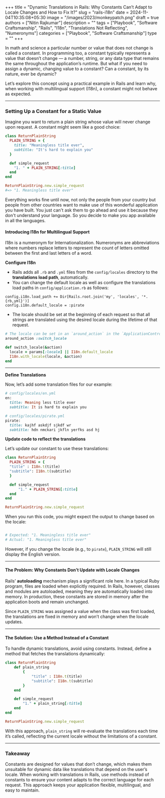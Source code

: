 +++
title = "Dynamic Translations in Rails: Why Constants Can’t Adapt to Locale Changes and How to Fix It?"
slug = "rails-i18n"
date = 2024-11-04T10:35:08+05:30
image = "/images/2023/monkeypatch.png"
draft = true
authors = ["Nitin Rajkumar"]
description = ""
tags = ["Playbook", "Software Craftsmanship", "Rails", "I18n", "Translations Not Reflecting", "Numeronyms"]
categories = ["Playbook", "Software Craftsmanship"]
type = ""
+++

In math and science a particular number or value that does not change is called a constant. In programming too, a constant typically represents a value that doesn’t change — a number, string, or any data type that remains the same throughout the application’s runtime. But what if you need to assign a dynamic, changing value to a constant? Can a constant, by its nature, ever be dynamic?

Let’s explore this concept using a practical example in Rails and learn why, when working with multilingual support (I18n), a constant might not behave as expected.

---------

### Setting Up a Constant for a Static Value
Imagine you want to return a plain string whose value will never change upon request. A constant might seem like a good choice:

```ruby
class ReturnPlainString
  PLAIN_STRING = {
    title: "Meaningless title ever",
    subtitle: "It's hard to explain you"
  }

  def simple_request
    "1. " + PLAIN_STRING[:title]
  end
end

ReturnPlainString.new.simple_request
#=> "1. Meaningless title ever"

```

Everything works fine until now, not only the people from your country but people from other countries want to make use of this wonderful application you have built. You just can't ask them to go ahead and use it because they don't understand your language. So you decide to make you app available in all the languages.

####  Introducing I18n for Multilingual Support

I18n is a numeronym for Internationalization. Numeronyms are abbreviations where numbers replace letters to represent the count of letters omitted between the first and last letters of a word.


**Configure I18n**

- Rails adds all `.rb` and `.yml` files from the `config/locales` directory to the **translations load path**, automatically.
- You can change the default locale as well as configure the translations load paths in `config/application.rb` as follows:
```
config.i18n.load_path += Dir[Rails.root.join('my', 'locales', '*.{rb,yml}')]
config.i18n.default_locale = :pirate
   ```

-  The locale should be set at the beginning of each request so that all strings are translated using the desired locale during the lifetime of that request.
```ruby
# The locale can be set in an `around_action` in the `ApplicationController`:
around_action :switch_locale

def switch_locale(&action)
  locale = params[:locale] || I18n.default_locale
  I18n.with_locale(locale, &action)
end

```

---------

**Define Translations**

Now, let’s add some translation files for our example:

```ruby
# config/locales/en.yml
en:
  title: Meaning less title ever
  subtitle: It is hard to explain you

# config/locales/pirate.yml
pirate:
  title: kajhf askdjf sjkdf wr
  subtitle: hdn nmckari jkfln yerfks asd hj

```

**Update code to reflect the translations**

Let’s update our constant to use these translations:

```ruby
class ReturnPlainString
  PLAIN_STRING = {
  "title" : I18n.t(title)
  "subtitle": I18n.t(subtitle)
  }

  def simple_request
      "1." + PLAIN_STRING[:title]
  end
end

ReturnPlainString.new.simple_request
```

When you run this code, you might expect the output to change based on the locale:

```ruby

# Expected: "1. Meaningless title ever"
# Actual: "1. Meaningless title ever"

```

However, if you change the locale (e.g., to `pirate`), `PLAIN_STRING` will still display the English version.

-------------

#### The Problem: Why Constants Don’t Update with Locale Changes

Rails’ **autoloading** mechanism plays a significant role here. In a typical Ruby program, files are loaded when explicitly required. In Rails, however, classes and modules are autoloaded, meaning they are automatically loaded into memory. In production, these constants are stored in memory after the application boots and remain unchanged.

Since `PLAIN_STRING` was assigned a value when the class was first loaded, the translations are fixed in memory and won’t change when the locale updates.

------------

#### The Solution: Use a Method Instead of a Constant

To handle dynamic translations, avoid using constants. Instead, define a method that fetches the translations dynamically:

```ruby
class ReturnPlainString
	def plain_string
		{
			"title" : I18n.t(title)
			"subtitle": I18n.t(subtitle)
		}
	end

	def simple_request
		"1." + plain_string[:title]
	end
end

ReturnPlainString.new.simple_request
```

With this approach, `plain_string` will re-evaluate the translations each time it’s called, reflecting the current locale without the limitations of a constant.

---------

### Takeaway

Constants are designed for values that don’t change, which makes them unsuitable for dynamic data like translations that depend on the user’s locale. When working with translations in Rails, use methods instead of constants to ensure your content adapts to the correct language for each request. This approach keeps your application flexible, multilingual, and easy to maintain.
